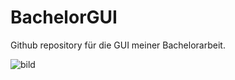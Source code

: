 # BachelorGUI

Github repository für die GUI meiner Bachelorarbeit.

![bild](https://i.imgur.com/huV5mQH.png)
